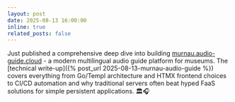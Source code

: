 ```yaml
---
layout: post
date: 2025-08-13 16:00:00
inline: true
related_posts: false
---
```


Just published a comprehensive deep dive into building [murnau.audio-guide.cloud](https://murnau.audio-guide.cloud) - a modern multilingual audio guide platform for museums. The [technical write-up]({% post_url 2025-08-13-murnau-audio-guide %}) covers everything from Go/Templ architecture and HTMX frontend choices to CI/CD automation and why traditional servers often beat hyped FaaS solutions for simple persistent applications. 🏛️🎧
